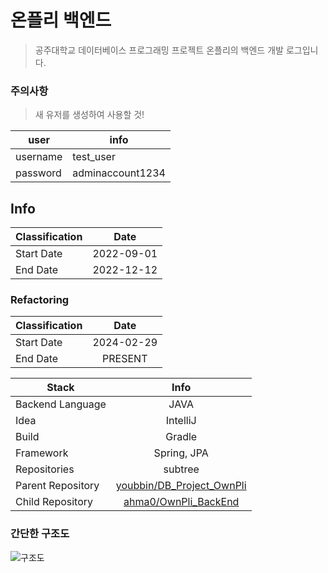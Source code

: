 # 온플리 백엔드

> 공주대학교 데이터베이스 프로그래밍 프로젝트 온플리의 백엔드 개발 로그입니다.

### 주의사항

> 새 유저를 생성하여 사용할 것!

| user     | info             |
|----------|------------------|
| username | test_user        |
| password | adminaccount1234 |


## Info

| Classification  |     Date     |
|-----------------|:------------:|
| Start Date      |  2022-09-01  |
| End Date        |  2022-12-12  |

### Refactoring

| Classification  |     Date      |
|-----------------|:-------------:|
| Start Date      |  2024-02-29   |
| End Date        |    PRESENT    |

| Stack             |                                    Info                                     |
|-------------------|:---------------------------------------------------------------------------:|
| Backend Language  |                                    JAVA                                     |
| Idea              |                                  IntelliJ                                   |
| Build             |                                   Gradle                                    |
| Framework         |                                 Spring, JPA                                 |
| Repositories      |                                   subtree                                   |
| Parent Repository |  [youbbin/DB_Project_OwnPli](https://github.com/youbbin/DB_Project_OwnPli)  | <!--포함하는-->
| Child Repository  |       [ahma0/OwnPli_BackEnd](https://github.com/ahma0/OwnPli_BackEnd)       |  <!--포함되는-->

### 간단한 구조도

![구조도](https://user-images.githubusercontent.com/84761609/201409901-2ad3548c-5e05-497e-a7ea-e8d49f6548df.jpg)
